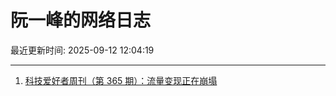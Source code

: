 # 阮一峰的网络日志

最近更新时间: 2025-09-12 12:04:19

--- 
1. [科技爱好者周刊（第 365 期）：流量变现正在崩塌](http://www.ruanyifeng.com/blog/2025/09/weekly-issue-365.html) 
